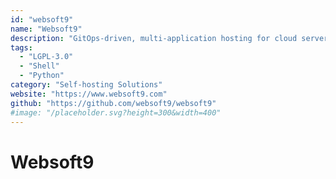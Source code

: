 ```yaml
---
id: "websoft9"
name: "Websoft9"
description: "GitOps-driven, multi-application hosting for cloud servers and home servers, one-click deployment of 200+ open source apps."
tags:
  - "LGPL-3.0"
  - "Shell"
  - "Python"
category: "Self-hosting Solutions"
website: "https://www.websoft9.com"
github: "https://github.com/websoft9/websoft9"
#image: "/placeholder.svg?height=300&width=400"
---
```


# Websoft9
